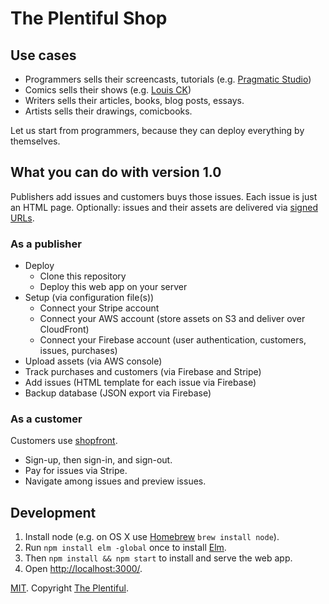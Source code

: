 # The Plentiful Shop

## Use cases

- Programmers sells their screencasts, tutorials (e.g. [Pragmatic Studio](https://pragmaticstudio.com/elm))
- Comics sells their shows (e.g. [Louis CK](https://louisck.net/))
- Writers sells their articles, books, blog posts, essays.
- Artists sells their drawings, comicbooks.

Let us start from programmers, because they can deploy everything by themselves.

## What you can do with version 1.0

Publishers add issues and customers buys those issues.
Each issue is just an HTML page.
Optionally: issues and their assets are delivered via [signed URLs](http://docs.aws.amazon.com/AmazonCloudFront/latest/DeveloperGuide/private-content-signed-urls.html).

### As a publisher

- Deploy
  - Clone this repository
  - Deploy this web app on your server
- Setup (via configuration file(s))
  - Connect your Stripe account
  - Connect your AWS account (store assets on S3 and deliver over CloudFront)
  - Connect your Firebase account (user authentication, customers, issues, purchases)
- Upload assets (via AWS console)
- Track purchases and customers (via Firebase and Stripe)
- Add issues (HTML template for each issue via Firebase)
- Backup database (JSON export via Firebase)

### As a customer

Customers use [shopfront](https://github.com/plentiful/shop/tree/master/docs/shopfront.md).

- Sign-up, then sign-in, and sign-out.
- Pay for issues via Stripe.
- Navigate among issues and preview issues.

## Development

1. Install node (e.g. on OS X use [Homebrew](http://brew.sh/) `brew install node`).
1. Run `npm install elm -global` once to install [Elm](http://elm-lang.org).
1. Then `npm install && npm start` to install and serve the web app.
1. Open  <http://localhost:3000/>.

[MIT](LICENSE.md).
Copyright [The Plentiful](https://www.plentiful.me).
